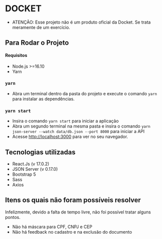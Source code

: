 # DOCKET

- ATENÇÃO: Esse projeto não é um produto oficial da Docket. Se trata meramente de um exercício.

## Para Rodar o Projeto

#### Requisitos
- Node.js >=16.10
- Yarn

### `yarn`
- Abra um terminal dentro da pasta do projeto e execute o comando `yarn` para instalar as dependências.

### `yarn start`
- Insira o comando `yarn start` para iniciar a aplicação
- Abra um segundo terminal na mesma pasta e insira o comando `yarn json-server --watch data/db.json --port 8000` para iniciar a API
- Acesse [http://localhost:3000](http://localhost:3000) para ver no seu navegador.

## Tecnologias utilizadas
- React.Js (v 17.0.2)
- JSON Server (v 0.17.0)
- Bootstrap 5
- Sass
- Axios

## Itens os quais não foram possíveis resolver
Infelizmente, devido a falta de tempo livre, não foi possível tratar alguns pontos.
- Não há máscara para CPF, CNPJ e CEP
- Não há feedback no cadastro e na exclusão do documento